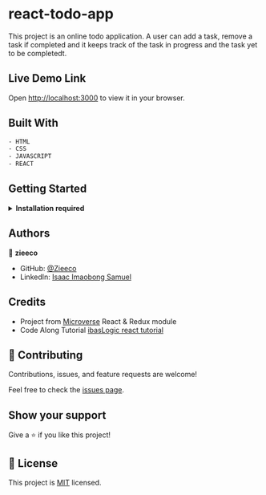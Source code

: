 # react-todo-app

This project is an online todo application. A user can add a task, remove a task if completed and it keeps track of the task in progress and the task yet to be completedt.

## Live Demo Link
Open [http://localhost:3000](http://localhost:3000) to view it in your browser.

## Built With

  ~~~ bash
  - HTML
  - CSS
  - JAVASCRIPT
  - REACT
  ~~~

## Getting Started

<details>
    <summary><b>Installation required</b></summary>

#### Step 0: Prerequisites

 - A text editor (preferably Visual Studio Code, or any code editor of your choice)
  -  [Git](https://git-scm.com/downloads)
  -  [Node](https://nodejs.org/en/download/)
  - #### Clone this repository

  To get a local copy up and running, download th zip file or follow the steps below by rnning these commands in your command line.

~~~bash
git clone https://github.com/zieeco/react-todo-app.git
~~~

 - Navigate to the location of the folder in your machine:

 ~~~bash
 cd react-todo-app
 ~~~

#### Step 0.1: Prerequisites

Run the following command in your terminal or command line to install the `npm` packages

- `npm install`
- `npm run build`
- `npm start`
- `npm run test`

<sub>To learn React, check out the [React documentation](https://reactjs.org/).
</sub>

</details>

## Authors

👤 **zieeco**

- GitHub: [@Zieeco](https://github.com/zieeco)
- LinkedIn: [Isaac Imaobong Samuel](https://www.linkedin.com/in/isaac-imaobong-samuel-a4849b1b8/)

## Credits

- Project from [Microverse](https://bit.ly/MicroverseTN) React & Redux module
- Code Along Tutorial [ibasLogic react tutorial](https://ibaslogic.com/react-tutorial-for-beginners/)

## 🤝 Contributing

Contributions, issues, and feature requests are welcome!

Feel free to check the [issues page](https://github.com/zieeco/react-todo-app-/issues).

## Show your support

Give a ⭐️ if you like this project!

## 📝 License

This project is [MIT](./MIT.md) licensed.

